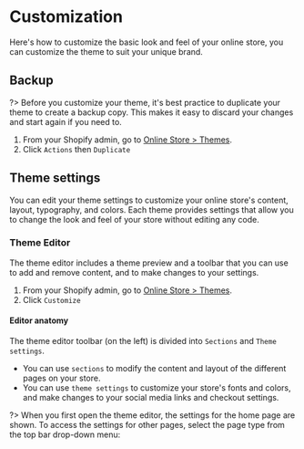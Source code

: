 # Customization
Here's how to customize the basic look and feel of your online store, you can customize the theme to suit your unique brand.

## Backup
?> Before you customize your theme, it's best practice to duplicate your theme to create a backup copy. This makes it easy to discard your changes and start again if you need to.

1. From your Shopify admin, go to [Online Store > Themes](https://www.shopify.com/admin/themes?ref=OpenThinking).
1. Click `Actions` then `Duplicate`

## Theme settings
You can edit your theme settings to customize your online store's content, layout, typography, and colors. Each theme provides settings that allow you to change the look and feel of your store without editing any code.

### Theme Editor 
The theme editor includes a theme preview and a toolbar that you can use to add and remove content, and to make changes to your settings. 

1. From your Shopify admin, go to [Online Store > Themes](https://www.shopify.com/admin/themes?ref=OpenThinking).
1. Click `Customize`


#### Editor anatomy
The theme editor toolbar (on the left) is divided into `Sections` and `Theme settings`.

- You can use `sections` to modify the content and layout of the different pages on your store. 
- You can use `theme settings` to customize your store's fonts and colors, and make changes to your social media links and checkout settings.

?> When you first open the theme editor, the settings for the home page are shown. To access the settings for other pages, select the page type from the top bar drop-down menu:

